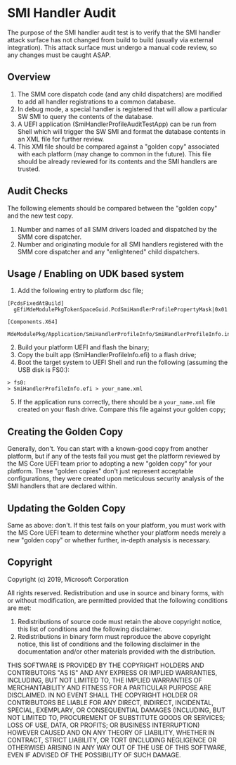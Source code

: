 # SMI Handler Audit

The purpose of the SMI handler audit test is to verify that the SMI handler attack surface has not changed from build to build (usually via external integration). This attack surface must undergo a manual code review, so any changes must be caught ASAP.

## Overview

1. The SMM core dispatch code (and any child dispatchers) are modified to add all handler registrations to a common database.
2. In debug mode, a special handler is registered that will allow a particular SW SMI to query the contents of the database.
3. A UEFI application (SmiHandlerProfileAuditTestApp) can be run from Shell which will trigger the SW SMI and format the database contents in an XML file for further review.
4. This XMl file should be compared against a "golden copy" associated with each platform (may change to common in the future). This file should be already reviewed for its contents and the SMI handlers are trusted.

## Audit Checks

The following elements should be compared between the "golden copy" and the new test copy.

1. Number and names of all SMM drivers loaded and dispatched by the SMM core dispatcher.
2. Number and originating module for all SMI handlers registered with the SMM core dispatcher and any "enlightened" child dispatchers.

## Usage / Enabling on UDK based system

1. Add the following entry to platform dsc file;
```
[PcdsFixedAtBuild]
  gEfiMdeModulePkgTokenSpaceGuid.PcdSmiHandlerProfilePropertyMask|0x01

[Components.X64]
  MdeModulePkg/Application/SmiHandlerProfileInfo/SmiHandlerProfileInfo.inf
```
2. Build your platform UEFI and flash the binary;
3. Copy the built app (SmiHandlerProfileInfo.efi) to a flash drive;
4. Boot the target system to UEFI Shell and run the following (assuming the USB disk is FS0:\):
```
> fs0:
> SmiHandlerProfileInfo.efi > your_name.xml
```
5. If the application runs correctly, there should be a `your_name.xml` file created on your flash drive. Compare this file against your golden copy;

## Creating the Golden Copy

Generally, don't. You can start with a known-good copy from another platform, but if any of the tests fail you must get the platform reviewed by the MS Core UEFI team prior to adopting a new "golden copy" for your platform. These "golden copies" don't just represent acceptable configurations, they were created upon meticulous security analysis of the SMI handlers that are declared within.

## Updating the Golden Copy

Same as above: don't. If this test fails on your platform, you must work with the MS Core UEFI team to determine whether your platform needs merely a new "golden copy" or whether further, in-depth analysis is necessary.

## Copyright

Copyright (c) 2019, Microsoft Corporation

All rights reserved. Redistribution and use in source and binary forms, with or without modification, are permitted provided that the following conditions are met:
1. Redistributions of source code must retain the above copyright notice, this list of conditions and the following disclaimer.
2. Redistributions in binary form must reproduce the above copyright notice, this list of conditions and the following disclaimer in the documentation and/or other materials provided with the distribution.

THIS SOFTWARE IS PROVIDED BY THE COPYRIGHT HOLDERS AND CONTRIBUTORS "AS IS" AND ANY EXPRESS OR IMPLIED WARRANTIES, INCLUDING, BUT NOT LIMITED TO, THE IMPLIED WARRANTIES OF MERCHANTABILITY AND FITNESS FOR A PARTICULAR PURPOSE ARE DISCLAIMED. IN NO EVENT SHALL THE COPYRIGHT HOLDER OR CONTRIBUTORS BE LIABLE FOR ANY DIRECT, INDIRECT, INCIDENTAL, SPECIAL, EXEMPLARY, OR CONSEQUENTIAL DAMAGES (INCLUDING, BUT NOT LIMITED TO, PROCUREMENT OF SUBSTITUTE GOODS OR SERVICES; LOSS OF USE, DATA, OR PROFITS; OR BUSINESS INTERRUPTION) HOWEVER CAUSED AND ON ANY THEORY OF LIABILITY, WHETHER IN CONTRACT, STRICT LIABILITY, OR TORT (INCLUDING NEGLIGENCE OR OTHERWISE) ARISING IN ANY WAY OUT OF THE USE OF THIS SOFTWARE, EVEN IF ADVISED OF THE POSSIBILITY OF SUCH DAMAGE.

